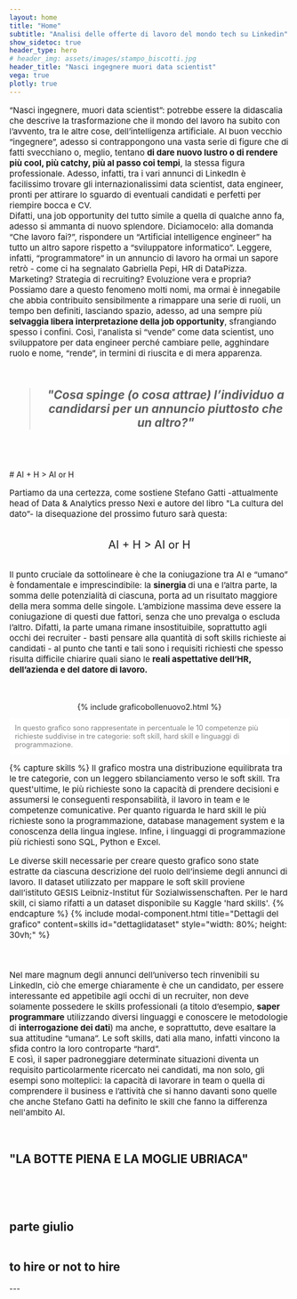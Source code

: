 ```yaml
---
layout: home
title: "Home"
subtitle: "Analisi delle offerte di lavoro del mondo tech su Linkedin"
show_sidetoc: true
header_type: hero
# header_img: assets/images/stampo_biscotti.jpg
header_title: "Nasci ingegnere muori data scientist"
vega: true
plotly: true
---
```


<style>
p {
    font-size: 15px; /* Modifica questo valore per adattarlo alle tue esigenze */
}
</style>

<div class="justified">
<p>
“Nasci ingegnere, muori data scientist”: potrebbe essere la didascalia che descrive la trasformazione che il mondo del lavoro ha subito con l’avvento, tra le altre cose, dell’intelligenza artificiale. Al buon vecchio “ingegnere”, adesso si contrappongono una vasta serie di figure che di fatti svecchiano o, meglio, tentano <b>di dare nuovo lustro o di rendere più cool, più catchy, più al passo coi tempi</b>, la stessa figura professionale. Adesso, infatti, tra i vari annunci di LinkedIn è facilissimo trovare gli internazionalissimi data scientist, data engineer, pronti per attirare lo sguardo di eventuali candidati e perfetti per riempire bocca e CV. <br>
Difatti, una job opportunity del tutto simile a quella di qualche anno fa, adesso si ammanta di nuovo splendore. Diciamocelo: alla domanda “Che lavoro fai?”, rispondere un “Artificial intelligence engineer” ha tutto un altro sapore rispetto a “sviluppatore informatico”. Leggere, infatti, “programmatore” in un annuncio di lavoro ha ormai un sapore retrò - come ci ha segnalato Gabriella Pepi, HR di DataPizza.<br>
Marketing? Strategia di recruiting? Evoluzione vera e propria? Possiamo dare a questo fenomeno molti nomi, ma ormai è innegabile che abbia contribuito sensibilmente a rimappare una serie di ruoli, un tempo ben definiti, lasciando spazio, adesso, ad una sempre più <b>selvaggia libera interpretazione della job opportunity</b>, sfrangiando spesso i confini. Così, l'analista si “vende” come data scientist, uno sviluppatore per data engineer perché cambiare pelle, agghindare ruolo e nome, “rende”, in termini di riuscita e di mera apparenza. <br>

</p>
</div>
<br>
<div>
<div class="container">
    <div class="row justify-content-center">
        <div class="col-lg-8">
            <blockquote style="font-size: 1.5em; font-weight: bold; font-style: italic; text-align: center;">
                "Cosa spinge (o cosa attrae) l’individuo a candidarsi per un annuncio piuttosto che un altro?"
            </blockquote>
        </div>
    </div>
</div>

</div>
<br>
<br>

<br>
# AI + H > AI or H

<div class="justified">
<p>
Partiamo da una certezza, come sostiene Stefano Gatti -attualmente head of Data & Analytics presso Nexi e autore del libro "La cultura del dato”- la disequazione del prossimo futuro sarà questa: 
<br>
<br><p>

<div style="font-size: 20px; text-align: center;">
    AI + H &gt; AI or H
</div>
<br>
<p>
Il punto cruciale da sottolineare è che la coniugazione tra AI e “umano” è fondamentale e imprescindibile: la <b>sinergia </b> di una e l’altra parte, la somma delle potenzialità di ciascuna, porta ad un risultato maggiore della mera somma delle singole. L’ambizione massima deve essere la coniugazione di questi due fattori, senza che uno prevalga o escluda l’altro.
Difatti, la parte umana rimane insostituibile, soprattutto agli occhi dei recruiter - basti pensare alla quantità di soft skills richieste ai candidati - al punto che tanti e tali sono i requisiti richiesti che spesso risulta difficile chiarire quali siano le <b>reali aspettative dell’HR, dell’azienda e del datore di lavoro.</b><br> 
</p>
<br>
<br>


<div style="display: flex; justify-content: center;">
{% include graficobollenuovo2.html %}
</div>
<p style="font-size: 0.9em; background-color: white; color: grey; padding: 10px;">In questo grafico sono rappresentate in percentuale le 10 competenze più richieste suddivise in tre categorie: soft skill, hard skill e linguaggi di programmazione.</p>


{% capture skills %}
Il grafico mostra una distribuzione equilibrata tra le tre categorie, con un leggero sbilanciamento verso le soft skill. Tra quest'ultime, le più richieste sono la capacità di prendere decisioni e assumersi le conseguenti responsabilità, il lavoro in team e le competenze comunicative. Per quanto riguarda le hard skill le più richieste sono la programmazione, database management system e la conoscenza della lingua inglese. Infine, i linguaggi di programmazione più richiesti sono SQL, Python e Excel.

Le diverse skill necessarie per creare questo grafico sono state estratte da ciascuna descrizione del ruolo dell’insieme degli annunci di lavoro. Il dataset utilizzato per mappare le soft skill proviene dall’istituto GESIS Leibniz-Institut für Sozialwissenschaften. Per le hard skill, ci siamo rifatti a un dataset disponibile su Kaggle 'hard skills'.
{% endcapture %}
{% include modal-component.html title="Dettagli del grafico" content=skills id="dettaglidataset" style="width: 80%; height: 30vh;" %}
<br>
<br>
<br>
<p>
Nel mare magnum degli annunci dell’universo tech rinvenibili su LinkedIn, ciò che emerge chiaramente è che un candidato, per essere interessante ed appetibile agli occhi di un recruiter, non deve solamente possedere le skills professionali (a titolo d’esempio, <b>saper programmare</b> utilizzando diversi linguaggi e conoscere le metodologie di <b>interrogazione dei dati</b>) ma anche, e soprattutto, deve esaltare la sua attitudine “umana”. Le soft skills, dati alla mano, infatti vincono la sfida contro la loro controparte “hard”. <br>
E così, il saper padroneggiare determinate situazioni diventa un requisito particolarmente ricercato nei candidati, ma non solo, gli esempi sono molteplici: la capacità di lavorare in team o quella di comprendere il business e l’attività che si hanno davanti sono quelle che anche Stefano Gatti ha definito le skill che fanno la differenza nell'ambito AI. 
</p>
<br>

<h2 id="la-botte-piena-e-la-moglie-ubriaca">"LA BOTTE PIENA E LA MOGLIE UBRIACA"</h2>
<div style="display: flex; justify-content: center; align-items: center;">
  <div style="flex: 1; max-width: 100%;"><vegachart schema-url="{{site.baseurl}}/assets/charts/simone.json"></vegachart></div>
</div>
<div style="display: flex; justify-content: center; align-items: center;">
  <div style="flex: 1; max-width: 100%;"><vegachart schema-url="{{site.baseurl}}/assets/charts/simone2.json"></vegachart></div>
</div>

<div style="display: flex; justify-content: center; align-items: center;">
  <div style="flex: 1; max-width: 100%;"><vegachart schema-url="{{site.baseurl}}/assets/charts/simone skills.json"></vegachart></div>
</div>

<br>
<br>
<br>

<h2 id="parte-giulio"> parte giulio</h2>
<style>
  .image {
    width: 150%;
    height: auto;
  }
</style>

<div style="width: 100%; display: flex; justify-content: center; align-items: center;">
  <div style="width: 120%; margin-left: 0%;">
    <div style="display: flex; justify-content: center; align-items: center; flex-direction: column;">
      <div style="flex: 1; max-width: 180%;"><vegachart schema-url="{{site.baseurl}}/assets/charts/GiulioArt1_LocationType_V2.json"></vegachart></div>
      <div style="flex: 1; max-width: 180%;"><vegachart schema-url="{{site.baseurl}}/assets/charts/GiulioArt2_PosterFullName_V2.json"></vegachart></div>
    </div>
  </div>
</div>



<h2 id="to-hire-or-not-to"> to hire or not to hire</h2>
<script type="text/javascript" src="https://ssl.gstatic.com/trends_nrtr/3769_RC01/embed_loader.js"></script> <script type="text/javascript"> trends.embed.renderExploreWidget("TIMESERIES", {"comparisonItem":[{"keyword":"linkedin","geo":"IT","time":"today 12-m"}],"category":0,"property":""}, {"exploreQuery":"geo=IT&q=linkedin&hl=it&date=today 12-m","guestPath":"https://trends.google.it:443/trends/embed/"}); </script>
---
